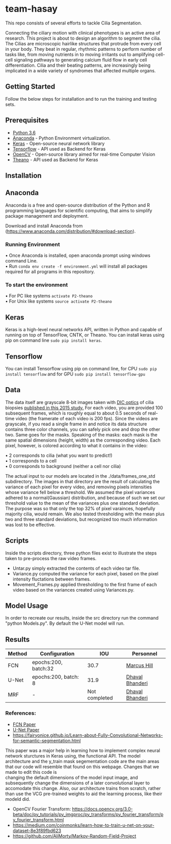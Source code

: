 # team-hasay

This repo consists of several efforts to tackle Cilia Segmentation. 

Connecting the ciliary motion with clinical phenotypes is an active area of research. This project is about to design an algorithm to segment the cilia. The Cilias are microscopic hairlike structures that protrude from every cell in your body. They beat in regular, rhythmic patterns to perform number of tasks like, from moving nutrients in to moving irritants out to amplifying cell-cell signaling pathways to generating calcium fluid flow in early cell differentiation. Cilia and their beating patterns, are increasingly being implicated in a wide variety of syndromes that affected multiple organs.

## Getting Started

Follow the below steps for installation and to run the training and testing sets.

## Prerequisites

- [Python 3.6](https://www.python.org/downloads/release/python-360/)
- [Anaconda](https://www.anaconda.com/) - Python Environment virtualization.
- [Keras](https://keras.io/#installation) - Open-source neural network library
- [Tensorflow](https://www.tensorflow.org/) - API used as Backend for Keras
- [OpenCV](https://opencv.org/) - Open-source library aimed for real-time Computer Vision
- [Theano](http://www.deeplearning.net/software/theano/) - API used as Backend for Keras

## Installation

## Anaconda 

Anaconda is a free and open-source distribution of the Python and R programming languages for scientific computing, that aims to simplify package management and deployment.

Download and install Anaconda from (https://www.anaconda.com/distribution/#download-section). 

### Running Environment

•	Once Anaconda is installed, open anaconda prompt using windows command Line.\
•	Run ```conda env create -f environment.yml``` will install all packages required for all programs in this repository.

### To start the environment 

•	For PC like systems ```activate P2-theano```\
•	For Unix like systems ```source activate P2-theano```

## Keras 

Keras is a high-level neural networks API, written in Python and capable of running on top of TensorFlow, CNTK, or Theano. You can install keras using pip on command line ```sudo pip install keras```.

## Tensorflow 

You can install Tensorflow using pip on command line, for CPU ```sudo pip install tensorflow``` and for GPU ```sudo pip install tensorflow-gpu```

## Data 

The data itself are grayscale 8-bit images taken with [DIC optics](https://en.wikipedia.org/wiki/Differential_interference_contrast_microscopy) of cilia biopsies [published in this 2015 study.](http://stm.sciencemag.org/content/7/299/299ra124) For each video, you are provided 100 subsequent frames, which is roughly equal to about 0.5 seconds of real-time video (the framerate of each video is 200 fps). Since the videos are grayscale, if you read a single frame in and notice its data structure contains three color channels, you can safely pick one and drop the other two. Same goes for the masks. Speaking of the masks: each mask is the same spatial dimensions (height, width) as the corresponding video. Each pixel, however, is colored according to what it contains in the video:

•	2 corresponds to cilia (what you want to predict!)\
•	1 corresponds to a cell\
•	0 corresponds to background (neither a cell nor cilia)

The actual input to our models are located in the ./data/frames_one_std subdirectory. The images in that directory are the result of
calculating the variance of each pixel for every video, and removing pixels intensities whose variance fell below a threshold. 
We assumed the pixel variances adhered to a normal(Gaussian) distribution, and because of such we set our threshold value to the mean 
of the variances plus one standard deviation. The purpose was so that only the top 32% of pixel varainces, hopefully majority cilia,
would remain. We also tested thresholding with the mean plus two and three standard deviations, but recognized too much information
was lost to be effective.

## Scripts
Inside the scripts directory, three python files exist to illustrate the steps taken to pre-process the raw video frames.

- Untar.py simply extracted the contents of each video tar file.
- Variance.py  computed the variance for each pixel, based on the pixel intensity fluctations between frames.
- Movement_Frames.py applied thresholding to the first frame of each video based on the variances created using Variances.py.

## Model Usage
In order to recreate our results, inside the src directory run the command "python Models.py". By default the U-Net model will run.

## Results 

| Method |     Configuration    |   IOU    |     Personnel    |
|--------|----------------------|----------|------------------|
|  FCN   | epochs:200, batch:32 |   30.7   | [Marcus Hill](https://github.com/Tallcus)    |
|  U-Net | epochs:200, batch: 8 |   31.9   | [Dhaval Bhanderi](https://github.com/dvlbhanderi)|
|  MRF   |        -             | Not completed | [Dhaval Bhanderi](https://github.com/dvlbhanderi)

### References:

- [FCN Paper](https://people.eecs.berkeley.edu/~jonlong/long_shelhamer_fcn.pdf)
- [U-Net Paper](https://arxiv.org/pdf/1505.04597.pdf)
- https://fairyonice.github.io/Learn-about-Fully-Convolutional-Networks-for-semantic-segmentation.html

This paper was a major help in learning how to implement complex neural network sturctures in Keras using,
the functional API. The model architecture and the y_train mask segementation code are the main areas that
our code will resemble that found on this webpage. Changes that we made to edit this code is  
changing the default dimensions of the model input image, and subsequently change the dimensions of a later
convolutional layer to accomodate this change. Also, our architecture trains from scratch, rather than use
the VCG pre-trained weights to aid the learning process, like their modeld did.

- OpenCV Fourier Transform: https://docs.opencv.org/3.0-beta/doc/py_tutorials/py_imgproc/py_transforms/py_fourier_transform/py_fourier_transform.html
- https://medium.com/coinmonks/learn-how-to-train-u-net-on-your-dataset-8e3f89fbd623
- https://github.com/AliMorty/Markov-Random-Field-Project
